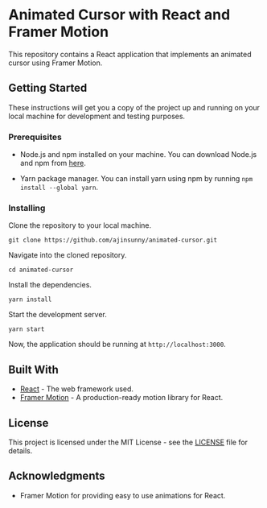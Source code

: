 
# Animated Cursor with React and Framer Motion

This repository contains a React application that implements an animated cursor using Framer Motion.

## Getting Started

These instructions will get you a copy of the project up and running on your local machine for development and testing purposes.

### Prerequisites

- Node.js and npm installed on your machine. You can download Node.js and npm from [here](https://nodejs.org/en/download/).

- Yarn package manager. You can install yarn using npm by running `npm install --global yarn`.

### Installing

Clone the repository to your local machine.

```
git clone https://github.com/ajinsunny/animated-cursor.git
```


Navigate into the cloned repository.

```
cd animated-cursor
```

Install the dependencies.

```
yarn install
```


Start the development server.

```
yarn start
```

Now, the application should be running at `http://localhost:3000`.

## Built With

- [React](https://reactjs.org/) - The web framework used.
- [Framer Motion](https://www.framer.com/api/motion/) - A production-ready motion library for React.

## License

This project is licensed under the MIT License - see the [LICENSE](LICENSE) file for details.

## Acknowledgments

- Framer Motion for providing easy to use animations for React.

